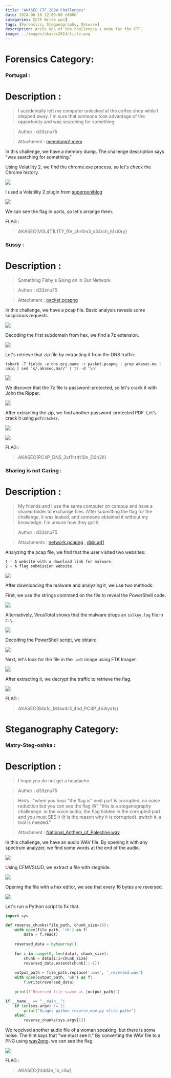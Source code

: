 ```yaml
---
title: "AKASEC CTF 2024 Challenges"
date: 2024-06-10 12:00:00 +0800
categories: [CTF Write ups]
tags: [Forensics, Steganography, Malware]
description: Write Ups of the challenges i made for the CTF.
image: ../images/akasec2024/title.png
---
```


# Forensics Category:

### Portugal :

# Description :

> I accidentally left my computer unlocked at the coffee shop while I stepped away. I'm sure that someone took advantage of the opportunity and was searching for something.

> Author : d33znu75

> Attachment : [memdump1.mem](https://www.mediafire.com/file/7fxn5r9ynwxqj2h/memdump1.mem/file)

In this challenge, we have a memory dump. The challenge description says "was searching for something."

Using Volatility 2, we find the chrome.exe process, so let's check the Chrome history.

![](https://github.com/d33znu75/AKASEC-CTF-2024-challenges/raw/main/images/mem1.png)

I used a Volatility 2 plugin from [superponiblog](https://blog.superponible.com/2014/08/31/volatility-plugin-chrome-history/)

![](https://github.com/d33znu75/AKASEC-CTF-2024-challenges/raw/main/images/mem2.png)

We can see the flag in parts, so let's arrange them.

FLAG : 
> AKASEC{V0L4T1L1TY_f0r_chr0m3_s34rch_h1st0ry}

### Sussy :

# Description :

> Something Fishy's Going on in Our Network

> Author : d33znu75

> Attachment : [packet.pcapng](https://www.mediafire.com/file/mghcng82kcl3fo5/packet.pcapng/file)

In this challenge, we have a pcap file. Basic analysis reveals some suspicious requests.

![](https://github.com/d33znu75/AKASEC-CTF-2024-challenges/raw/main/images/ex1.png)

Decoding the first subdomain from hex, we find a 7z extension.

![](https://github.com/d33znu75/AKASEC-CTF-2024-challenges/raw/main/images/ex2.png)

Let's retrieve that zip file by extracting it from the DNS traffic:

```tshark -T fields -e dns.qry.name -r packet.pcapng | grep akasec.ma | uniq | sed 's/.akasec.ma//' | tr -d '\n'```

![](https://github.com/d33znu75/AKASEC-CTF-2024-challenges/raw/main/images/ex3.png)

We discover that the 7z file is password-protected, so let's crack it with John the Ripper.

![](https://github.com/d33znu75/AKASEC-CTF-2024-challenges/raw/main/images/ex4.png)

After extracting the zip, we find another password-protected PDF. Let's crack it using `pdfcracker`.

![](https://github.com/d33znu75/AKASEC-CTF-2024-challenges/raw/main/images/ex5.png)

![](https://github.com/d33znu75/AKASEC-CTF-2024-challenges/raw/main/images/ex6.png)

FLAG : 
> AKASEC{PC4P_DNS_3xf1ltr4t10n_D0n3!!}

### Sharing is not Caring :

# Description :

> My friends and I use the same computer on campus and have a shared folder to exchange files. After submitting the flag for the challenge, it was leaked, and someone obtained it without my knowledge. I'm unsure how they got it.

> Author : d33znu75

> Attachments : [network.pcapng](https://www.mediafire.com/file/kbml0x3rrjqkwlx/network.pcapng/file) , [disk.ad1](https://www.mediafire.com/file/hn4m2hufc0jzf3a/disk.ad1/file)

Analyzing the pcap file, we find that the user visited two websites:

    1 - A website with a download link for malware.
    2 - A flag submission website.

![](https://github.com/d33znu75/AKASEC-CTF-2024-challenges/raw/main/images/mal1.png)

After downloading the malware and analyzing it, we use two methods:

First, we use the strings command on the file to reveal the PowerShell code.

![](https://github.com/d33znu75/AKASEC-CTF-2024-challenges/raw/main/images/mal2.png)

Alternatively, VirusTotal shows that the malware drops an `sslkey.log` file in `C:\`.

![](https://github.com/d33znu75/AKASEC-CTF-2024-challenges/raw/main/images/mal3.png)

Decoding the PowerShell script, we obtain:

![](https://github.com/d33znu75/AKASEC-CTF-2024-challenges/raw/main/images/mal4.png)

Next, let's look for the file in the `.ad1` image using FTK Imager.

![](https://github.com/d33znu75/AKASEC-CTF-2024-challenges/raw/main/images/mal5.png)

After extracting it, we decrypt the traffic to retrieve the flag.

![](https://github.com/d33znu75/AKASEC-CTF-2024-challenges/raw/main/images/mal6.png)

FLAG : 
> AKASEC{B4s1c_M4lw4r3_4nd_PC4P_4n4lys1s}

# Steganography Category:

### Matry-Steg-oshka :

# Description :

> I hope you do not get a headache.

> Author : d33znu75

> Hints :
>   "when you hear "the flag is" next part is corrupted, no noise reduction but you can see the flag 😘"
>   "this is a steganography challenege. in the voice audio, the flag hidden in the corrupted part and you must SEE it (it is the reason why it is corrupted). switch it, a tool is needed."

> Attachment : [National_Anthem_of_Palestine.wav](https://www.mediafire.com/file/fp0141309t0y1kh/National_Anthem_of_Palestine.wav/file)

In this challenge, we have an audio WAV file. By opening it with any spectrum analyzer, we find some words at the end of the audio.

![](https://github.com/d33znu75/AKASEC-CTF-2024-challenges/raw/main/images/steg1.png)

Using CFMVSUJD, we extract a file with steghide.

![](https://github.com/d33znu75/AKASEC-CTF-2024-challenges/raw/main/images/steg2.png)

Opening the file with a hex editor, we see that every 16 bytes are reversed. 

![](https://github.com/d33znu75/AKASEC-CTF-2024-challenges/raw/main/images/stegrev.png)

Let's run a Python script to fix that.

```py
import sys

def reverse_chunks(file_path, chunk_size=16):
    with open(file_path, 'rb') as f:
        data = f.read()
    
    reversed_data = bytearray()
    
    for i in range(0, len(data), chunk_size):
        chunk = data[i:i+chunk_size]
        reversed_data.extend(chunk[::-1])
    
    output_path = file_path.replace('.wav', '_reversed.wav')
    with open(output_path, 'wb') as f:
        f.write(reversed_data)
    
    print(f"Reversed file saved as {output_path}")

if __name__ == "__main__":
    if len(sys.argv) != 2:
        print("Usage: python reverse_wav.py <file_path>")
    else:
        reverse_chunks(sys.argv[1])
```

We received another audio file of a woman speaking, but there is some noise. The hint says that "we must see it." By converting the WAV file to a PNG using [wav2png](https://directmusic.me/wav2png/), we can see the flag.

![](https://github.com/d33znu75/AKASEC-CTF-2024-challenges/raw/main/images/left_channel.png)

FLAG : 
> AKASEC{h1dd3n_1n_r4w}